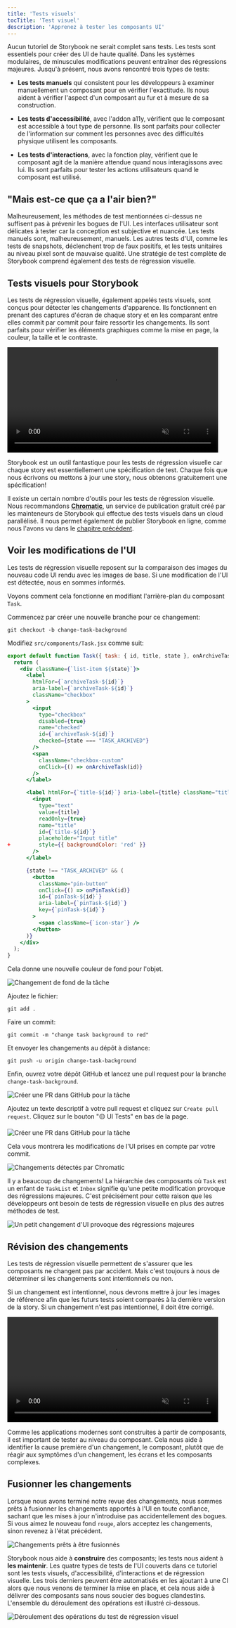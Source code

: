 ```yaml
---
title: 'Tests visuels'
tocTitle: 'Test visuel'
description: 'Apprenez à tester les composants UI'
---
```


Aucun tutoriel de Storybook ne serait complet sans tests. Les tests sont essentiels pour créer des UI de haute qualité. Dans les systèmes modulaires, de minuscules modifications peuvent entraîner des régressions majeures. Jusqu'à présent, nous avons rencontré trois types de tests:

- **Les tests manuels** qui consistent pour les développeurs à examiner manuellement un composant pour en vérifier l'exactitude. Ils nous aident à vérifier l'aspect d'un composant au fur et à mesure de sa construction.

- **Les tests d'accessibilité**, avec l'addon a11y, vérifient que le composant est accessible à tout type de personne. Ils sont parfaits pour collecter de l'information sur comment les personnes avec des difficultés physique utilisent les composants.

- **Les tests d'interactions**, avec la fonction play, vérifient que le composant agit de la manière attendue quand nous interagissons avec lui. Ils sont parfaits pour tester les actions utilisateurs quand le composant est utilisé.

## "Mais est-ce que ça a l'air bien?"

Malheureusement, les méthodes de test mentionnées ci-dessus ne suffisent pas à prévenir les bogues de l'UI. Les interfaces utilisateur sont délicates à tester car la conception est subjective et nuancée. Les tests manuels sont, malheureusement, manuels. Les autres tests d'UI, comme les tests de snapshots, déclenchent trop de faux positifs, et les tests unitaires au niveau pixel sont de mauvaise qualité. Une stratégie de test complète de Storybook comprend également des tests de régression visuelle.

## Tests visuels pour Storybook

Les tests de régression visuelle, également appelés tests visuels, sont conçus pour détecter les changements d'apparence. Ils fonctionnent en prenant des captures d'écran de chaque story et en les comparant entre elles commit par commit pour faire ressortir les changements. Ils sont parfaits pour vérifier les éléments graphiques comme la mise en page, la couleur, la taille et le contraste.

<video autoPlay muted playsInline loop style="width:480px; margin: 0 auto;">
  <source
    src="/intro-to-storybook/visual-regression-testing.mp4"
    type="video/mp4"
  />
</video>

Storybook est un outil fantastique pour les tests de régression visuelle car chaque story est essentiellement une spécification de test. Chaque fois que nous écrivons ou mettons à jour une story, nous obtenons gratuitement une spécification!

Il existe un certain nombre d'outils pour les tests de régression visuelle. Nous recommandons [**Chromatic**](https://www.chromatic.com/?utm_source=storybook_website&utm_medium=link&utm_campaign=storybook), un service de publication gratuit créé par les mainteneurs de Storybook qui effectue des tests visuels dans un cloud parallélisé. Il nous permet également de publier Storybook en ligne, comme nous l'avons vu dans le [chapitre précédent](/intro-to-storybook/react/fr/deploy/).

## Voir les modifications de l'UI

Les tests de régression visuelle reposent sur la comparaison des images du nouveau code UI rendu avec les images de base. Si une modification de l'UI est détectée, nous en sommes informés.

Voyons comment cela fonctionne en modifiant l'arrière-plan du composant `Task`.

Commencez par créer une nouvelle branche pour ce changement:

```shell
git checkout -b change-task-background
```

Modifiez `src/components/Task.jsx` comme suit:

```diff:title=src/components/Task.jsx
export default function Task({ task: { id, title, state }, onArchiveTask, onPinTask }) {
  return (
    <div className={`list-item ${state}`}>
      <label
        htmlFor={`archiveTask-${id}`}
        aria-label={`archiveTask-${id}`}
        className="checkbox"
      >
        <input
          type="checkbox"
          disabled={true}
          name="checked"
          id={`archiveTask-${id}`}
          checked={state === "TASK_ARCHIVED"}
        />
        <span
          className="checkbox-custom"
          onClick={() => onArchiveTask(id)}
        />
      </label>

      <label htmlFor={`title-${id}`} aria-label={title} className="title">
        <input
          type="text"
          value={title}
          readOnly={true}
          name="title"
          id={`title-${id}`}
          placeholder="Input title"
+         style={{ backgroundColor: 'red' }}
        />
      </label>

      {state !== "TASK_ARCHIVED" && (
        <button
          className="pin-button"
          onClick={() => onPinTask(id)}
          id={`pinTask-${id}`}
          aria-label={`pinTask-${id}`}
          key={`pinTask-${id}`}
        >
          <span className={`icon-star`} />
        </button>
      )}
    </div>
  );
}
```

Cela donne une nouvelle couleur de fond pour l'objet.

![Changement de fond de la tâche](/intro-to-storybook/chromatic-task-change-7-0.png)

Ajoutez le fichier:

```shell
git add .
```

Faire un commit:

```shell
git commit -m "change task background to red"
```

Et envoyer les changements au dépôt à distance:

```shell
git push -u origin change-task-background
```

Enfin, ouvrez votre dépôt GitHub et lancez une pull request pour la branche `change-task-background`.

![Créer une PR dans GitHub pour la tâche](/github/pull-request-background.png)

Ajoutez un texte descriptif à votre pull request et cliquez sur `Create pull request`. Cliquez sur le bouton "🟡 UI Tests" en bas de la page.

![Créer une PR dans GitHub pour la tâche](/github/pull-request-background-ok.png)

Cela vous montrera les modifications de l'UI prises en compte par votre commit.

![Changements détectés par Chromatic](/intro-to-storybook/chromatic-catch-changes.png)

Il y a beaucoup de changements! La hiérarchie des composants où `Task` est un enfant de `TaskList` et `Inbox` signifie qu'une petite modification provoque des régressions majeures. C'est précisément pour cette raison que les développeurs ont besoin de tests de régression visuelle en plus des autres méthodes de test.

![Un petit changement d'UI provoque des régressions majeures](/intro-to-storybook/minor-major-regressions.gif)

## Révision des changements

Les tests de régression visuelle permettent de s'assurer que les composants ne changent pas par accident. Mais c'est toujours à nous de déterminer si les changements sont intentionnels ou non.

Si un changement est intentionnel, nous devrons mettre à jour les images de référence afin que les futurs tests soient comparés à la dernière version de la story. Si un changement n'est pas intentionnel, il doit être corrigé.

<video autoPlay muted playsInline loop style="width:480px; margin: 0 auto;">
  <source
    src="/intro-to-storybook/website-workflow-review-merge-optimized.mp4"
    type="video/mp4"
  />
</video>

Comme les applications modernes sont construites à partir de composants, il est important de tester au niveau du composant. Cela nous aide à identifier la cause première d'un changement, le composant, plutôt que de réagir aux symptômes d'un changement, les écrans et les composants complexes.

## Fusionner les changements

Lorsque nous avons terminé notre revue des changements, nous sommes prêts à fusionner les changements apportés à l'UI en toute confiance, sachant que les mises à jour n'introduise pas accidentellement des bogues. Si vous aimez le nouveau fond `rouge`, alors acceptez les changements, sinon revenez à l'état précédent.

![Changements prêts à être fusionnés](/intro-to-storybook/chromatic-review-finished.png)

Storybook nous aide à **construire** des composants; les tests nous aident à **les maintenir**. Les quatre types de tests de l'UI couverts dans ce tutoriel sont les tests visuels, d'accessibilité, d'interactions et de régression visuelle. Les trois derniers peuvent être automatisés en les ajoutant à une CI alors que nous venons de terminer la mise en place, et cela nous aide à délivrer des composants sans nous soucier des bogues clandestins. L'ensemble du déroulement des opérations est illustré ci-dessous.

![Déroulement des opérations du test de régression visuel](/intro-to-storybook/cdd-review-workflow.png)
